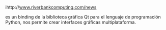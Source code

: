 ihttp://www.riverbankcomputing.com/news

es un binding de la biblioteca gráfica Qt para el lenguaje de programación Python, nos permite crear interfaces gráficas multiplataforma.
